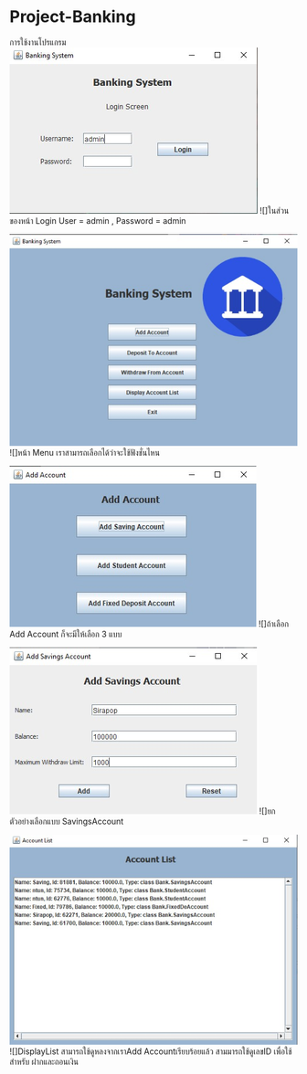 # Project-Banking
การใช้งานโปรแกรม
![T1](img/T1.jpg)
![]ในส่วนของหน้า Login User = admin , Password = admin


![T2](img/T2.jpg)
![]หน้า Menu เราสามารถเลือกได้ว่าจะใช้ฟังชั่นไหน



![T3](img/T3.jpg)
![]ถ้าเลือก Add Account ก็จะมีให้เลือก 3 แบบ



![T4](img/T4.jpg)
![]ยกตัวอย่างเลือกแบบ SavingsAccount


![T5](img/T5.jpg)
![]DisplayList สามารถใช้ดูหลงจากเราAdd Accountเรียบร้อยแล้ว สามมารถใช้ดูเลขID เพื่อใช้สำหรับ ฝากและถอนเงิน





